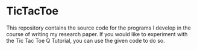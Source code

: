 # TicTacToe
This repository contains the source code for the programs I develop in the course of writing my research paper. If you would like to experiment with the Tic Tac Toe Q Tutorial, you can use the given code to do so.
